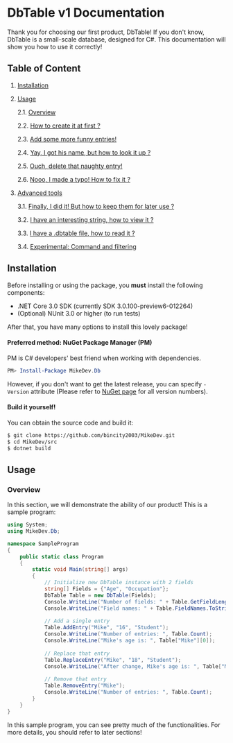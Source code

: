 # DbTable v1 Documentation
Thank you for choosing our first product, DbTable! If you don't know, DbTable is a small-scale database, designed for C#. This documentation will show you how to use it correctly!
## Table of Content
1. [Installation]()

2. [Usage]()

    2.1. [Overview]()
    
    2.2. [How to create it at first ?]()
    
    2.3. [Add some more funny entries!]()
    
    2.4. [Yay, I got his name, but how to look it up ?]()
    
    2.5. [Ouch, delete that naughty entry!]()
    
    2.6. [Nooo, I made a typo! How to fix it ?]()
    
3. [Advanced tools]()

    3.1. [Finally, I did it! But how to keep them for later use ?]()
    
    3.2. [I have an interesting string, how to view it ?]()
    
    3.3. [I have a .dbtable file, how to read it ?]()
    
    3.4. [Experimental: Command and filtering]()

## Installation
Before installing or using the package, you **must** install the following components:
* .NET Core 3.0 SDK (currently SDK 3.0.100-preview6-012264)
* (Optional) NUnit 3.0 or higher (to run tests)

After that, you have many options to install this lovely package!
#### Preferred method: NuGet Package Manager (PM)
PM is C# developers' best friend when working with dependencies.
```powershell
PM> Install-Package MikeDev.Db
```
However, if you don't want to get the latest release, you can specify ```-Version``` attribute (Please refer to [NuGet page](https://www.nuget.org/packages/MikeDev.Db/) for all version numbers).
#### Build it yourself!
You can obtain the source code and build it:
```bash
$ git clone https://github.com/bincity2003/MikeDev.git
$ cd MikeDev/src
$ dotnet build
```
## Usage
### Overview
In this section, we will demonstrate the ability of our product!
This is a sample program:
```csharp
using System;
using MikeDev.Db;

namespace SampleProgram
{
    public static class Program
    {
        static void Main(string[] args)
        {
            // Initialize new DbTable instance with 2 fields
            string[] Fields = {"Age", "Occupation"};
            DbTable Table = new DbTable(Fields);
            Console.WriteLine("Number of fields: " + Table.GetFieldLength);
            Console.WriteLine("Field names: " + Table.FieldNames.ToString());
            
            // Add a single entry
            Table.AddEntry("Mike", "16", "Student");
            Console.WriteLine("Number of entries: ", Table.Count);
            Console.WriteLine("Mike's age is: ", Table["Mike"][0]);
            
            // Replace that entry
            Table.ReplaceEntry("Mike", "18", "Student");
            Console.WriteLine("After change, Mike's age is: ", Table["Mike"][0]);
            
            // Remove that entry
            Table.RemoveEntry("Mike");
            Console.WriteLine("Number of entries: ", Table.Count);
        }
    }
}
```
In this sample program, you can see pretty much of the functionalities. For more details, you should refer to later sections!
